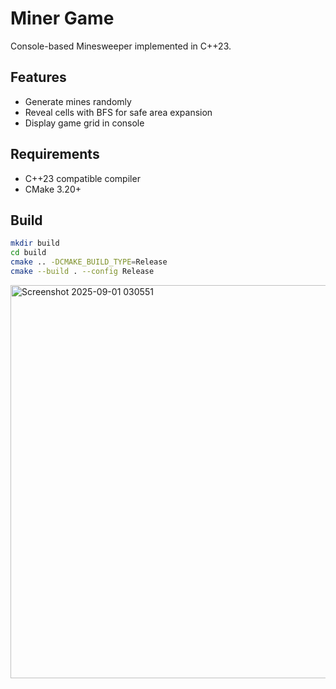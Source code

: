 # Miner Game

Console-based Minesweeper implemented in C++23.

## Features
- Generate mines randomly
- Reveal cells with BFS for safe area expansion
- Display game grid in console

## Requirements
- C++23 compatible compiler
- CMake 3.20+

## Build
```bash
mkdir build
cd build
cmake .. -DCMAKE_BUILD_TYPE=Release
cmake --build . --config Release
```
<img width="1116" height="629" alt="Screenshot 2025-09-01 030551" src="https://github.com/user-attachments/assets/e3791473-d16f-4dd9-b40c-3fe161f50d54" />
